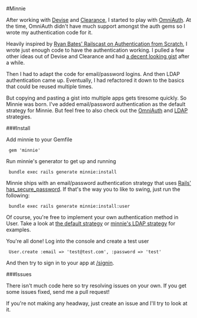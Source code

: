 #Minnie

After working with [Devise](https://github.com/plataformatec/devise) and [Clearance](https://github.com/thoughtbot/clearance), I started to play with [OmniAuth](https://github.com/intridea/omniauth). At the time, OmniAuth didn't have much support amongst the auth gems so I wrote my authentication code for it.  

Heavily inspired by [Ryan Bates' Railscast on Authentication from Scratch](http://railscasts.com/episodes/250-authentication-from-scratch), I wrote just enough code to have the authentication working.  I pulled a few other ideas out of Devise and Clearance and had [a decent looking gist](https://gist.github.com/753507) after a while.

Then I had to adapt the code for email/password logins.  And then LDAP authentication came up.  Eventually, I had refactored it down to the basics that could be reused multiple times.

But copying and pasting a gist into multiple apps gets tiresome quickly. So Minnie was born. I've added email/password authentication as the default strategy for Minnie. But feel free to also check out the [OmniAuth](https://github.com/mm53bar/minnie-omniauth) and [LDAP](https://github.com/mm53bar/minnie-ldap) strategies.

###Install

Add minnie to your Gemfile

     gem 'minnie'

Run minnie's generator to get up and running

     bundle exec rails generate minnie:install

Minnie ships with an email/password authentication strategy that uses [Rails' has_secure_password](https://github.com/rails/rails/blob/master/activemodel/lib/active_model/secure_password.rb#L34). If that's the
way you to like to swing, just run the following:

     bundle exec rails generate minnie:install:user

Of course, you're free to implement your own authentication method in User.  Take a look at [the default strategy](https://github.com/mm53bar/minnie/blob/master/lib/minnie/user/auth.rb) or
[minnie's LDAP strategy](https://github.com/mm53bar/minnie-ldap/blob/master/lib/minnie/user/ldap.rb) for examples.

You're all done!  Log into the console and create a test user

     User.create :email => 'test@test.com', :password => 'test'

And then try to sign in to your app at [/signin](http://localhost:3000/signin).

###Issues

There isn't much code here so try resolving issues on your own. If you get some issues fixed, send me a pull request!

If you're not making any headway, just create an issue and I'll try to look at it.

